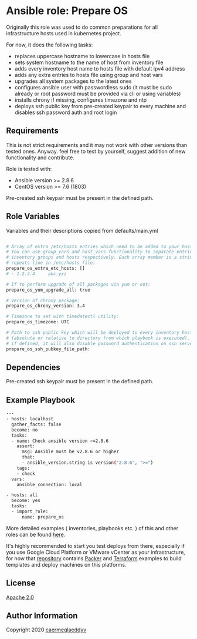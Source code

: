 Ansible role: Prepare OS
=========

Originally this role was used to do common preparations for all infrastructure hosts used in kubernetes project.

For now, it does the following tasks:
- replaces uppercase hostname to lowercase in hosts file
- sets system hostname to the name of host from inventory file
- adds every inventory host name to hosts file with default ipv4 address
- adds any extra entries to hosts file using group and host vars
- upgrades all system packages to the latest ones
- configures ansible user with passwordless sudo (it must be sudo already or root password must be provided via cli or using variables)
- installs chrony if missing, configures timezone and ntp
- deploys ssh public key from pre-created keypair to every machine and disables ssh password auth and root login


Requirements
------------

This is not strict requirements and it may not work with other versions than tested ones.
Anyway. feel free to test by yourself, suggest addition of new functionality and contribute.

Role is tested with:
- Ansible version >= 2.8.6
- CentOS version >= 7.6 (1803)

Pre-created ssh keypair must be present in the defined path.


Role Variables
--------------

Variables and their descriptions copied from defaults/main.yml

```bash

# Array of extra /etc/hosts entries which need to be added to your host(s).
# You can use group_vars and host_vars functionality to separate entries for
# inventory groups and hosts respectively. Each array member is a string which
# repeats line in /etc/hosts file:
prepare_os_extra_etc_hosts: []
# - 1.2.3.4     abc.yxz

# If to perform upgrade of all packages via yum or not:
prepare_os_yum_upgrade_all: true

# Version of chrony package:
prepare_os_chrony_version: 3.4

# Timezone to set with timedatectl utility:
prepare_os_timezone: UTC

# Path to ssh public key which will be deployed to every inventory host
# (absolute or relative to directory from which playbook is executed),
# if defined, it will also disable password authentication on ssh server:
prepare_os_ssh_pubkey_file_path: 

```


Dependencies
------------

Pre-created ssh keypair must be present in the defined path.


Example Playbook
----------------

```bash
---
- hosts: localhost
  gather_facts: false
  become: no
  tasks:
  - name: Check ansible version >=2.8.6
    assert:
      msg: Ansible must be v2.8.6 or higher
      that:
      - ansible_version.string is version("2.8.6", ">=")
    tags:
    - check
  vars:
    ansible_connection: local

- hosts: all
  become: yes
  tasks:
  - import_role:
      name: prepare_os

```

More detailed examples ( inventories, playbooks etc. ) of this and other roles can be found [here](https://github.com/caermeglaeddyv/examples/tree/dev/ansible).

It's highly recommended to start you test deploys from there, especially if you use Google Cloud Platform or VMware vCenter as your infrastructure, for now that [repository](https://github.com/caermeglaeddyv/examples) contains [Packer](https://github.com/caermeglaeddyv/examples/tree/dev/packer) and [Terraform](https://github.com/caermeglaeddyv/examples/tree/dev/terraform) examples to build templates and deploy machines on this platforms.


License
-------

[Apache 2.0](https://github.com/caermeglaeddyv/ansible-role-prepare_os/blob/dev/LICENSE)


Author Information
------------------

Copyright 2020 [caermeglaeddyv](https://github.com/caermeglaeddyv)
